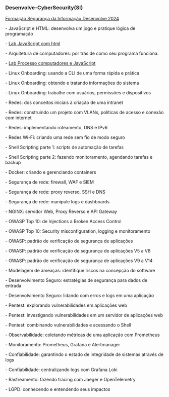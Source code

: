 
  <h3> Desenvolve-CyberSecurity(SI) </h3>  </p>
   <a href=https://docs.google.com/document/d/e/2PACX-1vSfEyXSOcMsmu2gyci3YCSHpCDNoeufjtWklvDZ3cmbdQEUOL8C8sNXqoAB7nWXzmORKJ7ma-JK646w/pub/> Formação Segurança da Informação Desenvolve 2024 </a>  </p>
        </li>
      </p>
- JavaScript e HTML: desenvolva um jogo e pratique lógica de programação </p>
- <a href=https://github.com/BrunoSantos88/Desenvolve-Security/tree/main/javascript_semana_1/> Lab JavaScript com html </a>  </p>
        </li>
 - Arquitetura de computadores: por trás de como seu programa funciona.  </p>
 - <a href=https://github.com/BrunoSantos88/Desenvolve-Security/tree/main/arquitetura_semana_2/> Lab Processo computadores e JavaScript </a>  </p>
- Linux Onboarding: usando a CLI de uma forma rápida e prática </p>
- Linux Onboarding: obtendo e tratando informações do sistema </p>
- Linux Onboarding: trabalhe com usuários, permissões e dispositivos </p>
- Redes: dos conceitos iniciais à criação de uma intranet </p>
- Redes: construindo um projeto com VLANs, políticas de acesso e conexão com internet </p>
- Redes: implementando roteamento, DNS e IPv6 </p>
- Redes Wi-Fi: criando uma rede sem fio de modo seguro </p>
- Shell Scripting parte 1: scripts de automação de tarefas </p>
- Shell Scripting parte 2: fazendo monitoramento, agendando tarefas e backup </p>
- Docker: criando e gerenciando containers </p>
- Segurança de rede: firewall, WAF e SIEM </p>
- Segurança de rede: proxy reverso, SSH e DNS</p>
- Segurança de rede: manipule logs e dashboards </p>
- NGINX: servidor Web, Proxy Reverso e API Gateway </p>
- OWASP Top 10: de Injections a Broken Access Control </p>
- OWASP Top 10: Security misconfiguration, logging e monitoramento </p>
- OWASP: padrão de verificação de segurança de aplicações </p>
- OWASP: padrão de verificação de segurança de aplicações V5 a V8 </p>
- OWASP: padrão de verificação de segurança de aplicações V9 a V14 </p>
- Modelagem de ameaças: identifique riscos na concepção do software </p>
- Desenvolvimento Seguro: estratégias de segurança para dados de entrada </p>
- Desenvolvimento Seguro: lidando com erros e logs em uma aplicação </p>
- Pentest: explorando vulnerabilidades em aplicações web </p>
- Pentest: investigando vulnerabilidades em um servidor de aplicações web </p>
- Pentest: combinando vulnerabilidades e acessando o Shell </p>
- Observabilidade: coletando métricas de uma aplicação com Prometheus </p>
- Monitoramento: Prometheus, Grafana e Alertmanager </p>
- Confiabilidade: garantindo o estado de integridade de sistemas através de logs </p>
- Confiabilidade: centralizando logs com Grafana Loki </p>
- Rastreamento: fazendo tracing com Jaeger e OpenTelemetry </p>
- LGPD: conhecendo e entendendo seus impactos </p>
 
